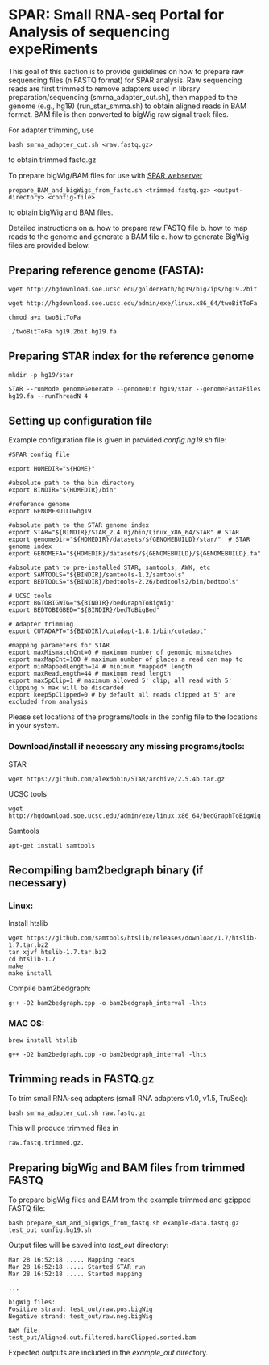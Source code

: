 # SPAR: Small RNA-seq Portal for Analysis of sequencing expeRiments

This goal of this section is to provide guidelines on how to prepare raw sequencing files (n FASTQ format) for SPAR analysis.
Raw sequencing reads are first trimmed to remove adapters used in library preparation/sequencing (smrna_adapter_cut.sh), then mapped to the genome (e.g., hg19) (run_star_smrna.sh) to obtain aligned reads in BAM format. BAM file is then converted to bigWig raw signal track files.

For adapter trimming, use
```
bash smrna_adapter_cut.sh <raw.fastq.gz>
```
to obtain trimmed.fastq.gz 

To prepare bigWig/BAM files for use with [SPAR webserver](https://www.lisanwanglab.org/SPAR)
```
prepare_BAM_and_bigWigs_from_fastq.sh <trimmed.fastq.gz> <output-directory> <config-file>
```
to obtain bigWig and BAM files.

Detailed instructions on
a. how to prepare raw FASTQ file
b. how to map reads to the genome and generate a BAM file
c. how to generate BigWig files
are provided below.

## Preparing reference genome (FASTA):

```
wget http://hgdownload.soe.ucsc.edu/goldenPath/hg19/bigZips/hg19.2bit

wget http://hgdownload.soe.ucsc.edu/admin/exe/linux.x86_64/twoBitToFa

chmod a+x twoBitToFa

./twoBitToFa hg19.2bit hg19.fa
```

## Preparing STAR index for the reference genome

```
mkdir -p hg19/star

STAR --runMode genomeGenerate --genomeDir hg19/star --genomeFastaFiles hg19.fa --runThreadN 4
```

## Setting up configuration file

Example configuration file is given in provided *config.hg19.sh* file:
```
#SPAR config file

export HOMEDIR="${HOME}"

#absolute path to the bin directory
export BINDIR="${HOMEDIR}/bin"

#reference genome
export GENOMEBUILD=hg19

#absolute path to the STAR genome index
export STAR="${BINDIR}/STAR_2.4.0j/bin/Linux_x86_64/STAR" # STAR
export genomeDir="${HOMEDIR}/datasets/${GENOMEBUILD}/star/"  # STAR genome index
export GENOMEFA="${HOMEDIR}/datasets/${GENOMEBUILD}/${GENOMEBUILD}.fa"

#absolute path to pre-installed STAR, samtools, AWK, etc
export SAMTOOLS="${BINDIR}/samtools-1.2/samtools"
export BEDTOOLS="${BINDIR}/bedtools-2.26/bedtools2/bin/bedtools"

# UCSC tools
export BGTOBIGWIG="${BINDIR}/bedGraphToBigWig"
export BEDTOBIGBED="${BINDIR}/bedToBigBed"

# Adapter trimming
export CUTADAPT="${BINDIR}/cutadapt-1.8.1/bin/cutadapt"

#mapping parameters for STAR
export maxMismatchCnt=0 # maximum number of genomic mismatches
export maxMapCnt=100 # maximum number of places a read can map to
export minMappedLength=14 # minimum *mapped* length
export maxReadLength=44 # maximum read length
export max5pClip=1 # maximum allowed 5' clip; all read with 5' clipping > max will be discarded
export keep5pClipped=0 # by default all reads clipped at 5' are excluded from analysis
```
Please set locations of the programs/tools in the config file to the locations in your system.

### Download/install if necessary any missing programs/tools:

STAR
```
wget https://github.com/alexdobin/STAR/archive/2.5.4b.tar.gz
```

UCSC tools
```
wget http://hgdownload.soe.ucsc.edu/admin/exe/linux.x86_64/bedGraphToBigWig
```

Samtools
```
apt-get install samtools
```


## Recompiling bam2bedgraph binary (if necessary)

### Linux:
Install htslib
```
wget https://github.com/samtools/htslib/releases/download/1.7/htslib-1.7.tar.bz2
tar xjvf htslib-1.7.tar.bz2
cd htslib-1.7
make
make install
```

Compile bam2bedgraph:
```
g++ -O2 bam2bedgraph.cpp -o bam2bedgraph_interval -lhts
```

### MAC OS:

```
brew install htslib

g++ -O2 bam2bedgraph.cpp -o bam2bedgraph_interval -lhts
```

## Trimming reads in FASTQ.gz

To trim small RNA-seq adapters (small RNA adapters v1.0, v1.5, TruSeq):
```
bash smrna_adapter_cut.sh raw.fastq.gz
```
This will produce trimmed files in
```
raw.fastq.trimmed.gz.
```

## Preparing bigWig and BAM files from trimmed FASTQ

To prepare bigWig files and BAM from the example trimmed and gzipped FASTQ file:
```
bash prepare_BAM_and_bigWigs_from_fastq.sh example-data.fastq.gz test_out config.hg19.sh
```
Output files will be saved into *test_out* directory:
```
Mar 28 16:52:18 ..... Mapping reads
Mar 28 16:52:18 ..... Started STAR run
Mar 28 16:52:18 ..... Started mapping

...

bigWig files:
Positive strand: test_out/raw.pos.bigWig
Negative strand: test_out/raw.neg.bigWig

BAM file:
test_out/Aligned.out.filtered.hardClipped.sorted.bam
```
Expected outputs are included in the *example_out* directory.
